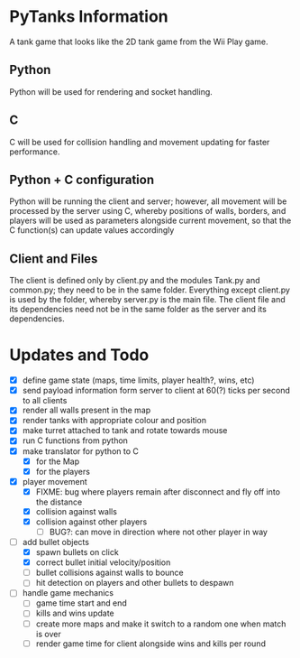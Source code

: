 # PyTanks Information
A tank game that looks like the 2D tank game from the Wii Play game.

## Python
Python will be used for rendering and socket handling.

## C
C will be used for collision handling and movement updating for faster performance.

## Python + C configuration
Python will be running the client and server; however, all movement will be processed by the server using C, whereby positions of walls, borders, and players will be used as parameters alongside current movement, so that the C function(s) can update values accordingly

## Client and Files
The client is defined only by client.py and the modules Tank.py and common.py; they need to be in the same folder. Everything except client.py is used by the folder, whereby server.py is the main file. The client file and its dependencies need not be in the same folder as the server and its dependencies.

# Updates and Todo
- [x] define game state (maps, time limits, player health?, wins, etc)
- [x] send payload information form server to client at 60(?) ticks per second to all clients
- [x] render all walls present in the map
- [x] render tanks with appropriate colour and position
- [x] make turret attached to tank and rotate towards mouse
- [x] run C functions from python
- [x] make translator for python to C
	- [x] for the Map
	- [x] for the players
- [x] player movement
	- [x] FIXME: bug where players remain after disconnect and fly off into the distance
	- [x] collision against walls
	- [x] collision against other players
		- [ ] BUG?: can move in direction where not other player in way
- [ ] add bullet objects
	- [x] spawn bullets on click
	- [x] correct bullet initial velocity/position
	- [ ] bullet collisions against walls to bounce
	- [ ] hit detection on players and other bullets to despawn
- [ ] handle game mechanics
	- [ ] game time start and end
	- [ ] kills and wins update
	- [ ] create more maps and make it switch to a random one when match is over
	- [ ] render game time for client alongside wins and kills per round
